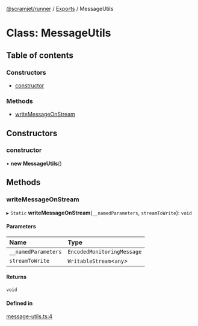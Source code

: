 [@scramjet/runner](../README.md) / [Exports](../modules.md) / MessageUtils

# Class: MessageUtils

## Table of contents

### Constructors

- [constructor](MessageUtils.md#constructor)

### Methods

- [writeMessageOnStream](MessageUtils.md#writemessageonstream)

## Constructors

### constructor

• **new MessageUtils**()

## Methods

### writeMessageOnStream

▸ `Static` **writeMessageOnStream**(`__namedParameters`, `streamToWrite`): `void`

#### Parameters

| Name | Type |
| :------ | :------ |
| `__namedParameters` | `EncodedMonitoringMessage` |
| `streamToWrite` | `WritableStream`<`any`\> |

#### Returns

`void`

#### Defined in

[message-utils.ts:4](https://github.com/scramjetorg/transform-hub/blob/HEAD/packages/runner/src/message-utils.ts#L4)
